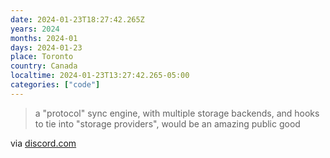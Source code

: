 ```yaml
---
date: 2024-01-23T18:27:42.265Z
years: 2024
months: 2024-01
days: 2024-01-23
place: Toronto
country: Canada
localtime: 2024-01-23T13:27:42.265-05:00
categories: ["code"]
---
```

> a "protocol" sync engine, with multiple storage backends, and hooks to tie into "storage providers", would be an amazing public good

via [discord.com](https://discord.com/channels/478735028319158273/1199039706789326848/1199419885026029661)

